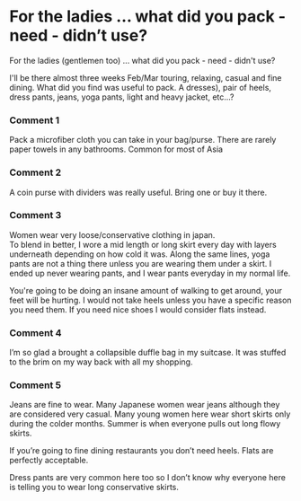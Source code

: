 # For the ladies … what did you pack - need - didn’t use?

For the ladies (gentlemen too) ... what did you pack - need - didn't
use?

I'll be there almost three weeks Feb/Mar touring, relaxing, casual and fine dining. What did you find was useful to pack. A dresses), pair of heels, dress pants, jeans, yoga pants, light and heavy jacket, etc...?

### Comment 1

Pack a microfiber cloth you can take in your bag/purse. There are rarely paper towels in any bathrooms. Common for most of Asia

### Comment 2

A coin purse with dividers was really useful. Bring one or buy it there.

### Comment 3

Women wear very loose/conservative clothing in japan.  
To blend in better, I wore a mid length or long skirt every day with layers underneath depending on how cold it was. Along the same lines, yoga pants are not a thing there unless you are wearing them under a skirt.  I ended up never wearing pants, and I wear pants everyday in my normal life. 

  
You're going to be doing an insane amount of walking to get around, your feet will be hurting. I would not take heels unless you have a specific reason you need them. If you need nice shoes I would consider flats instead.

### Comment 4

I’m so glad a brought a collapsible duffle bag in my suitcase. It was stuffed to the brim on my way back with all my shopping.

### Comment 5

Jeans are fine to wear. Many Japanese women wear jeans although they are considered very casual. Many young women here  wear short skirts only during the colder months. Summer is when everyone pulls out long flowy skirts.

If you’re going to fine dining restaurants you don’t need heels. Flats are perfectly acceptable. 

Dress pants are very common here too so I don’t know why everyone here is telling you to wear long conservative skirts.

